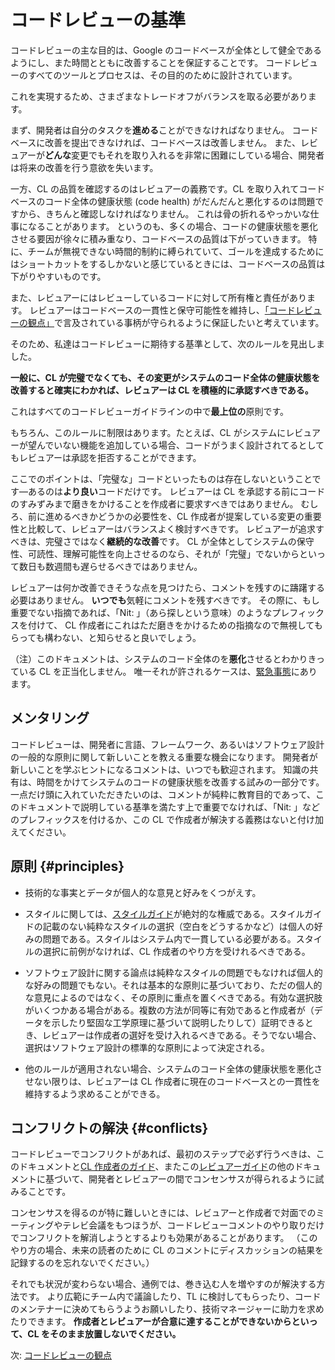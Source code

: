 # コードレビューの基準

コードレビューの主な目的は、Google のコードベースが全体として健全であるようにし、また時間とともに改善することを保証することです。
コードレビューのすべてのツールとプロセスは、その目的のために設計されています。

これを実現するため、さまざまなトレードオフがバランスを取る必要があります。

まず、開発者は自分のタスクを**進める**ことができなければなりません。
コードベースに改善を提出できなければ、コードベースは改善しません。
また、レビュアーが**どんな**変更でもそれを取り入れるを非常に困難にしている場合、開発者は将来の改善を行う意欲を失います。

一方、CL の品質を確認するのはレビュアーの義務です。CL を取り入れてコードベースのコード全体の健康状態 (code health) がだんだんと悪化するのは問題ですから、きちんと確認しなければなりません。
これは骨の折れるやっかいな仕事になることがあります。
というのも、多くの場合、コードの健康状態を悪化させる要因が徐々に積み重なり、コードベースの品質は下がっていきます。
特に、チームが無視できない時間的制約に縛られていて、ゴールを達成するためにはショートカットをするしかないと感じているときには、コードベースの品質は下がりやすいものです。

また、レビュアーにはレビューしているコードに対して所有権と責任があります。
レビュアーはコードベースの一貫性と保守可能性を維持し、[「コードレビューの観点」](looking-for.md)で言及されている事柄が守られるように保証したいと考えています。

そのため、私達はコードレビューに期待する基準として、次のルールを見出しました。

**一般に、CL が完璧でなくても、その変更がシステムのコード全体の健康状態を改善すると確実にわかれば、レビュアーは CL を積極的に承認すべきである。**

これはすべてのコードレビューガイドラインの中で**最上位の**原則です。

もちろん、このルールに制限はあります。たとえば、CL がシステムにレビュアーが望んでいない機能を追加している場合、コードがうまく設計されてるとしてもレビュアーは承認を拒否することができます。

ここでのポイントは、「完璧な」コードといったものは存在しないということです—あるのは**より良い**コードだけです。
レビュアーは CL を承認する前にコードのすみずみまで磨きをかけることを作成者に要求すべきではありません。
むしろ、前に進めるべきかどうかの必要性を、CL 作成者が提案している変更の重要性と比較して、レビュアーはバランスよく検討すべきです。
レビュアーが追求すべきは、完璧さではなく**継続的な改善**です。
CL が全体としてシステムの保守性、可読性、理解可能性を向上させるのなら、それが「完璧」でないからといって数日も数週間も遅らせるべきではありません。

レビュアーは何か改善できそうな点を見つけたら、コメントを残すのに躊躇する必要はありません。
**いつでも**気軽にコメントを残すべきです。
その際に、もし重要でない指摘であれば、「Nit: 」（あら探しという意味）のようなプレフィックスを付けて、
CL 作成者にこれはただ磨きをかけるための指摘なので無視してもらっても構わない、と知らせると良いでしょう。

（注）このドキュメントは、システムのコード全体のを**悪化**させるとわかりきっている CL を正当化しません。
唯一それが許されるケースは、[緊急事態](../emergencies.md)にあります。

## メンタリング

コードレビューは、開発者に言語、フレームワーク、あるいはソフトウェア設計の一般的な原則に関して新しいことを教える重要な機会になります。
開発者が新しいことを学ぶヒントになるコメントは、いつでも歓迎されます。
知識の共有は、時間をかけてシステムのコードの健康状態を改善する試みの一部分です。
一点だけ頭に入れていただきたいのは、コメントが純粋に教育目的であって、このドキュメントで説明している基準を満たす上で重要でなければ、「Nit: 」などのプレフィックスを付けるか、この CL で作成者が解決する義務はないと付け加えてください。

## 原則 {#principles}

- 技術的な事実とデータが個人的な意見と好みをくつがえす。

- スタイルに関しては、[スタイルガイド](http://google.github.io/styleguide/)が絶対的な権威である。スタイルガイドの記載のない純粋なスタイルの選択（空白をどうするかなど）は個人の好みの問題である。スタイルはシステム内で一貫している必要がある。スタイルの選択に前例がなければ、CL 作成者のやり方を受けれるべきである。

- ソフトウェア設計に関する論点は純粋なスタイルの問題でもなければ個人的な好みの問題でもない。それは基本的な原則に基づいており、ただの個人的な意見によるのではなく、その原則に重点を置くべきである。有効な選択肢がいくつかある場合がある。複数の方法が同等に有効であると作成者が（データを示したり堅固な工学原理に基づいて説明したりして）証明できるとき、レビュアーは作成者の選好を受け入れるべきである。そうでない場合、選択はソフトウェア設計の標準的な原則によって決定される。

- 他のルールが適用されない場合、システムのコード全体の健康状態を悪化させない限りは、レビュアーは CL 作成者に現在のコードベースとの一貫性を維持するよう求めることができる。

## コンフリクトの解決 {#conflicts}

コードレビューでコンフリクトがあれば、最初のステップで必ず行うべきは、このドキュメントと[CL 作成者のガイド](../developer/)、またこの[レビュアーガイド](index.md)の他のドキュメントに基づいて、開発者とレビュアーの間でコンセンサスが得られるように試みることです。

コンセンサスを得るのが特に難しいときには、レビュアーと作成者で対面でのミーティングやテレビ会議をもつほうが、コードレビューコメントのやり取りだけでコンフリクトを解消しようとするよりも効果があることがあります。
（このやり方の場合、未来の読者のために CL のコメントにディスカッションの結果を記録するのを忘れないでください。）

それでも状況が変わらない場合、通例では、巻き込む人を増やすのが解決する方法です。
より広範にチーム内で議論したり、TL に検討してもらったり、コードのメンテナーに決めてもらうようお願いしたり、技術マネージャーに助力を求めたりできます。
**作成者とレビュアーが合意に達することができないからといって、CL をそのまま放置しないでください。**

次: [コードレビューの観点](looking-for.md)
